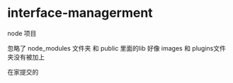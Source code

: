 # interface-managerment
node 项目

忽略了 node_modules 文件夹 
和 public 里面的lib 
好像 images 和 plugins文件夹没有被加上

在家提交的
